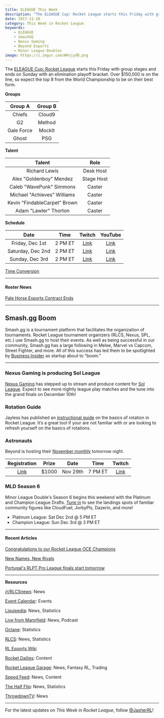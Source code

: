 ```yaml
---
title: ELEAGUE This Week
description: "The ELEAGUE Cup: Rocket League starts this Friday with group stages and ends on Sunday with an elimination playoff bracket."
date: 2017-11-28
category: This Week in Rocket League
keywords:
    - ELEAGUE
    - SmashGG
    - Nexus Gaming
    - Beyond Esports
    - Minor League Doubles
image: https://i.imgur.com/WKvjydB.png
---
```


The [ELEAGUE Cup: Rocket League](http://www.eleague.com/rocketleague/news/the-eleague-cup-rocket-league-live-tournament-action#VXSBOK_XJqqc) starts this Friday with group stages and ends on Sunday with an elimination playoff bracket. Over \$150,000 is on the line, so expect the top 8 from the World Championship to be on their best form.

**Groups**

| **Group A** | **Group B** |
| :---------: | :---------: |
|   Chiefs    |   Cloud9    |
|     G2      |   Method    |
| Gale Force  |   MockIt    |
|    Ghost    |     PSG     |

**Talent**

|          **Talent**          |  **Role**  |
| :--------------------------: | :--------: |
|        Richard Lewis         | Desk Host  |
|   Alex "Goldenboy" Mendez    | Stage Host |
|   Caleb "WavePunk" Simmons   |   Caster   |
| Michael "Achieves" Williams  |   Caster   |
| Kevin "FindableCarpet" Brown |   Caster   |
|    Adam "Lawler" Thorton     |   Caster   |

**Schedule**

|     **Date**      | **Time** |               **Twitch**                |               **YouTube**               |
| :---------------: | :------: | :-------------------------------------: | :-------------------------------------: |
|  Friday, Dec 1st  | 2 PM ET  | [Link](https://www.twitch.tv/eleaguetv) | [Link](https://www.youtube.com/eleague) |
| Saturday, Dec 2nd | 2 PM ET  | [Link](https://www.twitch.tv/eleaguetv) | [Link](https://www.youtube.com/eleague) |
|  Sunday, Dec 3rd  | 2 PM ET  | [Link](https://www.twitch.tv/eleaguetv) | [Link](https://www.youtube.com/eleague) |

[Time Conversion](https://www.worldtimebuddy.com/)

---

#### Roster News

[Pale Horse Esports Contract Ends](https://twitter.com/palehorseesport/status/935473318756458496)

---

## Smash.gg Boom

Smash.gg is a tournament platform that facilitates the organization of tournaments. Rocket League tournament organizers (RLCS, Nexus, SPL, etc.) use Smash.gg to host their events. As well as being successful in our community, Smash.gg has a large following in Melee, Marvel vs Capcom, Street Fighter, and more. All of this success has led them to be spotlighted by [Business Insider](http://www.businessinsider.com/50-startups-to-boom-in-2018-according-to-vcs-2017-11) as startup about to “boom.”

---

### Nexus Gaming is producing Sol League

[Nexus Gaming](https://twitter.com/NexusGamingRL/status/934888893165342720) has stepped up to stream and produce content for [Sol League](https://smash.gg/tournament/the-sol-league/events). Expect to see more nightly league play matches and the tune into the grand finals on December 10th!

### Rotation Guide

Jayless has published an [instructional guide](https://drive.google.com/file/d/1nGZ2dOG5UmtRSIFLQRTqNQOaay_vZQRd/view) on the basics of rotation in Rocket League. It’s a great tool if your are not familiar with or are looking to refresh yourself on the basics of rotations.

### Astronauts

Beyond is hosting their [November monthly](https://www.reddit.com/r/RocketLeague/comments/7fyqcl/sign_up_for_the_1000_astronauts_3v3_november/) tomorrow night.

|                                                   **Registration**                                                    | **Prize** |   Date   |  Time   |                   Twitch                    |
| :-------------------------------------------------------------------------------------------------------------------: | :-------: | :------: | :-----: | :-----------------------------------------: |
| [Link](http://teambeyond.net/forum/tournaments/standings/108-astronauts-1000-rocket-league-3v3-1129-700pm-est-pcps4/) |  \$1000   | Nov 29th | 7 PM ET | [Link](https://www.twitch.tv/teambeyondnet) |

### MLD Season 6

Minor League Double's Season 6 begins this weekend with the Platinum and Champion League Drafts. [Tune in](https://twitch.tv/MLDoubles) to see the landings spots of familiar community figures like CloudFuel, JorbyPls, Dazerin, and more!

-   Platinum League: Sat Dec 2nd @ 5 PM ET
-   Champion League: Sun Dec 3rd @ 3 PM ET

---

#### Recent Articles

[Congratulations to our Rocket League OCE Champions](https://throwdowntv.gg/news/congratulations-to-our-rl-oce-champions/)

[New Names, New Rivals](http://www.eleague.com/rocketleague/news/new-names-new-rivals#qUdbWenUJuqC)

[Portugal's RLPT Pro League finals start tomorrow](http://octane.gg/news/portugals-rlpt-pro-league-finals-start-tomorrow)

---

**Resources**

[/r/RLCSnews](https://www.reddit.com/r/RLCSnews/): News

[Event Calendar](https://rocket-league.com/calendar): Events

[Liquipedia](http://wiki.teamliquid.net/rocketleague/Rocket_League_Championship_Series/Season_4): News, Statistics

[Live from Mannfield](http://www.lfmannfield.com/): News, Podcast

[Octane](http://octane.gg/): Statistics

[RLCS](https://rlcs.gg/): News, Statistics

[RL Esports Wiki](https://rl-esports.gamepedia.com/Rocket_League_Esports_Wiki)

[Rocket Dailies](https://twitter.com/Rocket_Dailies): Content

[Rocket League Garage](http://rocket-league.com/): News, Fantasy RL, Trading

[Speed Feed](https://www.youtube.com/user/TehLief/featured): News, Content

[The Half Flip](http://thehalfflip.com/): News, Statistics

[ThrowdownTV](https://www.throwdowntv.gg/): News

---

For the latest updates on _This Week in Rocket League_, follow [@JasherRL](https://twitter.com/JasherRL)!
